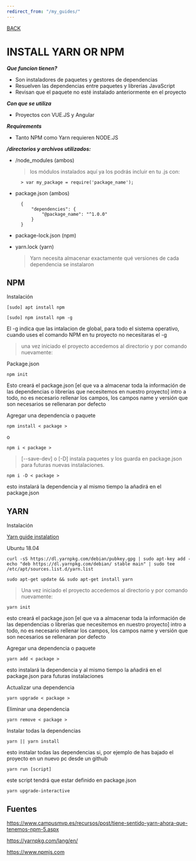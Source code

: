 ```yaml
---
redirect_from: "/my_guides/"
---
```

[BACK](../README.md)

# INSTALL YARN OR NPM

***Que funcion tienen?***

* Son instaladores de paquetes y gestores de dependencias
* Resuelven las dependencias entre paquetes y librerías JavaScript
* Revisan que el paquete no esté instalado anteriormente en el proyecto

***Con que se utiliza***

* Proyectos con VUE.JS y Angular

***Requirements***

* Tanto NPM como Yarn requieren NODE.JS

***/directorios y archivos utilizados:***

* /node_modules (ambos)
  > los módulos instalados aquí ya los podrás incluir en tu .js con:

        > var my_package = require('package_name');

* package.json (ambos)

        {
            "dependencies": {
                "@package_name": "^1.0.0"
            }
        }

* package-lock.json (npm)

* yarn.lock (yarn)
    >Yarn necesita almacenar exactamente qué versiones de cada dependencia se instalaron

## NPM

Instalación

    [sudo] apt install npm
 
    [sudo] npm install npm -g

El -g indica que las intalacion de global, para todo el sistema operativo, cuando uses el comando NPM en tu proyecto no necesitaras el -g

>una vez iniciado el proyecto accedemos al directorio y por comando nuevamente:

Package.json

	npm init

Esto creará el package.json [el que va a almacenar toda la información de las dependencias o librerías que necesitemos en nuestro proyecto]
   intro a todo, no es necesario rellenar los campos, los campos name y versión que son necesarios se rellenaran por defecto  

Agregar una dependencia o paquete

    npm install < package >

o

    npm i < package >

> [--save-dev] o [-D] instala paquetes y los guarda en package.json para futuras nuevas instalaciones.

    npm i -D < package >

esto instalará la dependencia y al mismo tiempo la añadirá en el package.json

## YARN

Instalación

[Yarn guide instalation](https://yarnpkg.com/en/docs/install#debian-stable)

Ubuntu 18.04

	curl -sS https://dl.yarnpkg.com/debian/pubkey.gpg | sudo apt-key add -
	echo "deb https://dl.yarnpkg.com/debian/ stable main" | sudo tee /etc/apt/sources.list.d/yarn.list

	sudo apt-get update && sudo apt-get install yarn

> Una vez iniciado el proyecto accedemos al directorio y por comando nuevamente:

    yarn init

esto creará el package.json [el que va a almacenar toda la información de las dependencias o librerías que necesitemos en nuestro proyecto]
    intro a todo, no es necesario rellenar los campos, los campos name y versión que son necesarios se rellenaran por defecto

Agregar una dependencia o paquete

    yarn add < package >

esto instalará la dependencia y al mismo tiempo la añadirá en el package.json para futuras instalaciones

Actualizar una dependencia

    yarn upgrade < package >

Eliminar una dependencia

    yarn remove < package >

Instalar todas la dependencias

    yarn || yarn install

esto instalar todas las dependencias si, por ejemplo de has bajado el proyecto en un nuevo pc desde un github

    yarn run [script]

este script tendrá que estar definido en package.json

    yarn upgrade-interactive

## Fuentes

<https://www.campusmvp.es/recursos/post/tiene-sentido-yarn-ahora-que-tenemos-npm-5.aspx>

<https://yarnpkg.com/lang/en/>

<https://www.npmjs.com>

